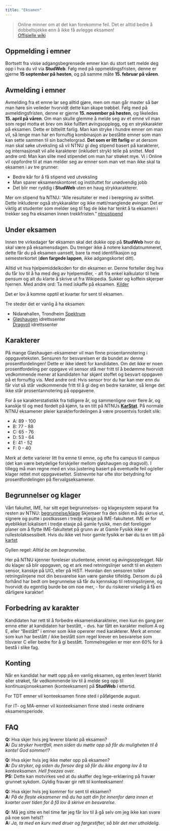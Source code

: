 ```yaml
---
title: "Eksamen"
---
```


> Online minner om at det kan forekomme feil. Det er alltid bedre å
dobbeltsjekke enn å ikke få avlegge eksamen!  
> [Offisielle wiki][]

Oppmelding i emner
------------------

Bortsett fra visse adgangsbegrensede emner kan du stort sett melde deg
opp i hva du vil via **StudWeb**. Følg med på oppmeldingsfristen, denne
er gjerne **15 september på høsten**, og på samme måte **15. februar på
våren**.

Avmelding i emner
-----------------

Avmelding fra et emne lar seg alltid gjøre, men om man går master så bør
man høre sin veileder hvorvidt dette kan skape trøbbel. Følg med på
avmeldingsfristen, denne er gjerne **15. november på høsten**, og
likeledes **15. april på våren**. Om man skulle glemme å melde seg av et
emne vil man som regel motta et brev om ikke fullført øvingsopplegg, og
en strykkarakter på eksamen. Dette er bittelitt farlig. Man kan stryke i
hundre emner om man vil, så lenge man har en fornuftig kombinasjon av
beståtte emner som man kan sette sammen til sin bachelorgrad. **Det som
er litt farlig** er at dersom man skal søke utveksling så vil NTNU gi
deg stipend basert på karakterer, og internasjonalt vil alle karakterer
(inkludert stryk) telle på snittet. Med andre ord: Man kan slite med
stipendet om man har strøket mye. Vi i Online vil oppfordre til at man
melder seg av emner som man vet man ikke skal ta eksamen i av tre
grunner:

* Bedre kår for å få stipend ved utveksling  
* Man sparer eksamenskontoret og instituttet for unødvendig jobb  
* Det blir mer ryddig i **StudWeb** uten en haug strykkarakterer.

Mer om stipend fra NTNU: “Alle resultater er med i beregning av snittet.
Dette inkluderer også strykkarakter og ikke møtt/manglende øvinger. Det
er viktig at studenter som melder seg til fag de ikke har tenkt å ta
eksamen i trekker seg fra eksamen innen trekkfristen.” [ntnustipend][]

Under eksamen
-------------

Innen tre virkedager før eksamen skal det dukke opp på **StudWeb** hvor
du skal være på eksamensdagen. Du trenger ikke å notere
kandidatnummeret, dette får du på eksamen uansett, bare ta med
identifikasjon og semesterkortet (**den fargede lappen**, ikke
adgangskortet ditt).

Alltid vit hva hjelpemiddelkoden for din eksamen er. Denne forteller deg
hva du får lov til å ha med deg av hjelpemidler, - alt fra enkel
kalkulator til hele pensum og alt du klarte å skrive ut fra Wikipedia.
Sukker og koffein skjerper hjernen. Med andre ord: Ta med iskaffe på
eksamen. [Kilder][]

Det er lov å komme opptil et kvarter for sent til eksamen.

Tre steder det er vanlig å ha eksamen:  
* Nidarøhallen, Trondheim [Spektrum][]  
* [Gløshaugen][] idrettssenter  
[Dragvoll][] idrettssenter

Karakterer
----------

På mange Gløshaugen-eksamener vil man finne prosentannotering i
oppgaveteksten. Sensuren for besvarelsen er da bundet av denne
prosentfordelingen! Dette er ikke ideelt for kandidaten. Om det ikke er
noen prosentfordeling per oppgave vil sensor stå mer fritt til å bedømme
hvorvidt vedkommende mener at kandidaten har skjønt stoffet og besvart
oppgaven på et fornuftig vis. Med andre ord: Hvis sensor tror du har kan
mer enn du får vist så står vedkommende fritt til å gi deg en bedre
karakter, så lenge det ikke står prosentannotering på oppgavene.

For å se karakterstatistikk fra tidligere år, og sammenligne over flere
år, og kanskje til og med fordelt på kjønn, ta en titt på NTNUs
**[KarStat][]**. På normale NTNU eksamener pleier karakterfordelingen å være prosentvis fordelt slik:  
* A: 89 - 100  
* B: 77 - 88  
* C: 65 - 76  
* D: 53 - 64  
* E: 41 - 52  
* F: 0 - 40

Merk at dette varierer litt fra emne til emne, og ofte fra campus til
campus (det kan være betydelige forskjeller mellom gløshaugen og
dragvoll). I tillegg må man regne med en viss justering basert på
eventuelle feil og/eller klager rettet mot oppgavesettet. Sistnevnte har
ofte stor betydning for prosentfordelingen på flervalgseksamener.

Begrunnelser og klager
----------------------

Vårt fakultet, IME, har sitt eget begrunnelses- og klagesystem separat
fra resten av NTNU: [begrunnelse/klage][] Skjemaer fra den siden må du skrive ut, signere og putte i postkassen i tredje etasje på IME-fakultetet. IME er for øyeblikket lokalisert i
tredje etasje på gamle fysikk, men det foreligger planer om å flytte
IME-fakultetet på grunn av at Gamle Fysikk ikke er rullestolaksessibelt.
Hvis du ikke vet hvor gamle fysikk er bør du ta en titt på [kartet][]

Gyllen regel: *Alltid be om begrunnelse.*

Her på NTNU kjenner foreleser studentene, emnet og øvingsopplegget. Når
du klager så blir oppgaven, og et ark med retningslinjer sendt til en
ekstern sensor, kanskje på UIO, eller på HiST. Hvordan den sensoren
tolker retningslinjene mot din besvarelse kan være ganske tilfeldig.
Dersom du på forhånd har bedt om begrunnelse så får du kjennskap til
retningslinjene, og hvorvidt du egentlig burde be om noe mer, - for du
risikerer virkelig å få en dårligere karakter!

Forbedring av karakter
----------------------

Kandidaten har rett til å forbedre eksamenskarakterer, men kun én gang
per emne etter at kandidaten har bestått, - dvs. har fått en karakter
mellom A og E, eller “Bestått” i emner som ikke opererer med karakterer.
Merk at emner som kun har bestått / ikke bestått som regel krever en
besvarelse som tilsvarer C eller bedre for å gi bestått. Tommelregelen
er mer enn 60% for å bestå i slike fag.

Konting
-------

Når en kandidat har møtt opp på en vanlig eksamen, og enten levert
blankt eller strøket, får vedkommende lov til å melde seg opp til
kontinuasjonseksamen (konteeksamen) på **StudWeb** i ettertid.

For TDT emner vil konteeksamen finne sted i påfølgende august.

For IT- og MA-emner vil konteeksamen finne sted i neste ordinære
eksamensperiode.

FAQ
---

**Q:** Hva skjer hvis jeg leverer blankt på eksamen?  
**A:** *Du stryker hvertfall, men siden du møtte opp så får du
muligheten til å konte! God sommer!?*

**Q:** Hva skjer hvis jeg ikke møter opp på eksamen?  
**A:** *Du stryker, og siden du forsov deg så får du ikke engang lov å
ta konteeksamen. Hell freezes over.*  
**PS:** Dette kan motvirkes ved at du skaffer deg lege-erklæring på
fravær grunnet sykdom. Gyldig fravær gir rett til konteeksamen!

**Q:** Hva skjer hvis jeg kommer for sent til eksamen?  
**A:** *På de fleste eksamener må du ha satt din fot innenfor døra innen
et kvarter over tiden for å få lov å skrive en besvarelse.*

**Q:** Må jeg sitte en hel time før jeg får lov til å gå selv om jeg
ikke kan svare på noe som helst?  
**A:** *Ja, ta med en kurv med druer og fargestifter, så blir det mer
utholdelig.*

[Offisielle wiki]: https://innsida.ntnu.no/eksamen
[ntnustipend]: www.ntnu.no/studier/international/ntnustipend
[Kilder]: http://bit.ly/GlucoseAndCaffeine
[Dragvoll]: http://bit.ly/DragvollIdrettsSenter
[Gløshaugen]: http://bit.ly/GloshaugenIdrettsSenter 
[Spektrum]: http://bit.ly/TrondheimSpektrum
[KarStat]: http://www.ntnu.no/karstat/login.do
[begrunnelse/klage]: http://www.ime.ntnu.no/eksamensweb 
[kartet]: http://ntnu.no/kart